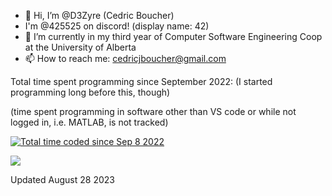 - 👋 Hi, I’m @D3Zyre (Cedric Boucher)
- I'm @425525 on discord! (display name: 42)
- 🌱 I’m currently in my third year of Computer Software Engineering Coop at the University of Alberta
- 📫 How to reach me: cedricjboucher@gmail.com

Total time spent programming since September 2022: (I started programming long before this, though)

(time spent programming in software other than VS code or while not logged in, i.e. MATLAB, is not tracked)

<a href="https://wakatime.com/@bac6b0f1-e005-4a6c-b036-ab6b96c4c0ed"><img src="https://wakatime.com/badge/user/bac6b0f1-e005-4a6c-b036-ab6b96c4c0ed.svg" alt="Total time coded since Sep 8 2022" /></a>

<a><img src="https://wakatime.com/share/@bac6b0f1-e005-4a6c-b036-ab6b96c4c0ed/4d2d9a3f-4776-4760-93c9-a5b0eabdf77a.svg"></a>

Updated August 28 2023
<!---
D3Zyre/D3Zyre is a ✨ special ✨ repository because its `README.md` (this file) appears on your GitHub profile.
You can click the Preview link to take a look at your changes.
--->
